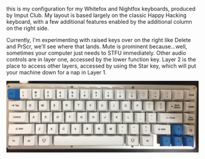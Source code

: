 this is my configuration for my Whitefox and Nightfox keyboards, produced by Imput Club. My layout is based largely on the classic Happy Hacking keyboard, with a few additional features enabled by the additional column on the right side.

Currently, I'm experimenting with raised keys over on the right like Delete and PrScr, we'll see where that lands. Mute is prominent because...well, sometimes your computer just needs to STFU immediately. Other audio controls are in layer one, accessed by the lower function key. Layer 2 is the place to access other layers, accessed by using the Star key, which will put your machine down for a nap in Layer 1.

![My WhiteFox layout](./images/whitefox_v1.jpg)
